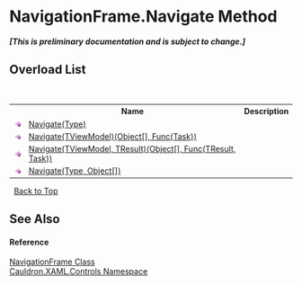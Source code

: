 # NavigationFrame.Navigate Method 
 _**\[This is preliminary documentation and is subject to change.\]**_


## Overload List
&nbsp;<table><tr><th></th><th>Name</th><th>Description</th></tr><tr><td>![Public method](media/pubmethod.gif "Public method")</td><td><a href="M_Cauldron_XAML_Controls_NavigationFrame_Navigate">Navigate(Type)</a></td><td /></tr><tr><td>![Public method](media/pubmethod.gif "Public method")</td><td><a href="M_Cauldron_XAML_Controls_NavigationFrame_Navigate__1">Navigate(TViewModel)(Object[], Func(Task))</a></td><td /></tr><tr><td>![Public method](media/pubmethod.gif "Public method")</td><td><a href="M_Cauldron_XAML_Controls_NavigationFrame_Navigate__2">Navigate(TViewModel, TResult)(Object[], Func(TResult, Task))</a></td><td /></tr><tr><td>![Public method](media/pubmethod.gif "Public method")</td><td><a href="M_Cauldron_XAML_Controls_NavigationFrame_Navigate_1">Navigate(Type, Object[])</a></td><td /></tr></table>&nbsp;
<a href="#navigationframe.navigate-method">Back to Top</a>

## See Also


#### Reference
<a href="T_Cauldron_XAML_Controls_NavigationFrame">NavigationFrame Class</a><br /><a href="N_Cauldron_XAML_Controls">Cauldron.XAML.Controls Namespace</a><br />